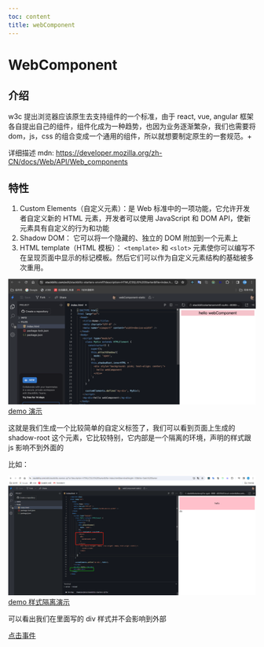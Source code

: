 ```yaml
---
toc: content
title: webComponent
---
```


# WebComponent

## 介绍

w3c 提出浏览器应该原生去支持组件的一个标准，由于 react, vue, angular 框架各自提出自己的组件，组件化成为一种趋势，也因为业务逐渐繁杂，我们也需要将 dom，js，css 的组合变成一个通用的组件，所以就想要制定原生的一套规范。+

详细描述 mdn: https://developer.mozilla.org/zh-CN/docs/Web/API/Web_components

## 特性

1. Custom Elements（自定义元素）：是 Web 标准中的一项功能，它允许开发者自定义新的 HTML 元素，开发者可以使用 JavaScript 和 DOM API，使新元素具有自定义的行为和功能
2. Shadow DOM： 它可以将一个隐藏的、独立的 DOM 附加到一个元素上
3. HTML template（HTML 模板）： `<template>` 和 `<slot>` 元素使你可以编写不在呈现页面中显示的标记模板。然后它们可以作为自定义元素结构的基础被多次重用。

![](/images/webComponent/image1.png)
[demo 演示](https://stackblitz.com/edit/stackblitz-starters-xnvmfl?description=HTML/CSS/JS%20Starter&file=index.html&terminalHeight=10&title=Static%20Starter)

这就是我们生成一个比较简单的自定义标签了，我们可以看到页面上生成的 shadow-root 这个元素，它比较特别，它内部是一个隔离的环境，声明的样式跟 js 影响不到外面的

比如：

![](/images/webComponent/image2.png)
[demo 样式隔离演示](https://stackblitz.com/edit/stackblitz-starters-sjr7ur?description=HTML/CSS/JS%20Starter&file=index.html&terminalHeight=10&title=Static%20Starter)

可以看出我们在里面写的 div 样式并不会影响到外部

[点击事件](https://stackblitz.com/edit/stackblitz-starters-dhtqgz?description=HTML/CSS/JS%20Starter&file=index.html&terminalHeight=10&title=Static%20Starter)
